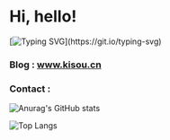 # Hi, hello!<br>
[![Typing SVG](https://readme-typing-svg.demolab.com/?lines=A+of+designer+learning+to+program!;某个正在学习编程的设计师!)](https://git.io/typing-svg)
### Blog : www.kisou.cn
### Contact : 
![Anurag's GitHub stats](https://github-readme-stats.vercel.app/api?username=kisou233&show_icons=true)

![Top Langs](https://github-readme-stats.vercel.app/api/top-langs/?username=kisou233&layout=compact)
